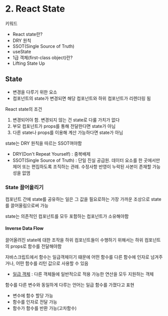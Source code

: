 # 2. React State

키워드

- React state란?
- DRY 원칙
- SSOT(Single Source of Truth)
- useState
- 1급 객체(first-class object)란?
- Lifting State Up

## State

- 변경을 다루기 위한 요소
- 컴포넌트의 state가 변경되면 해당 컴포넌트와 하위 컴포넌트가 리렌더링 됨

React state의 조건

1. 변경되어야 함. 변경되지 않는 건 state로 다룰 가치가 없다
2. 부모 컴포넌트가 props를 통해 전달한다면 state가 아님
3. 다른 state나 props를 이용해 계산 가능하다면 state가 아님

state는 DRY 원칙을 따르는 SSOT여야함

- DRY(Don't Repeat Yourself) : 중복배제
- SSOT(Single Source of Truth) : 단일 진실 공급원. 데이터 요소를 한 곳에서만 제어 또는 편집하도록 조직하는 관례. 수정사항 반영이 누락된 사본이 존재할 가능성을 없앰

### State 끌어올리기

컴포넌트 간에 state를 공유하는 일은 그 값을 필요로하는 가장 가까운 조상으로 state를 끌어올림으로써 가능

state는 의존적인 컴포넌트를 모두 포함하는 컴포넌트가 소유해야함

#### Inverse Data Flow

끌어올려진 state에 대한 조작을 하위 컴포넌트들이 수행하기 위해서는 하위 컴포넌트의 props로 함수를 전달해야함

자바스크립트에서 함수는 일급객체이기 떄문에 어떤 함수를 다른 함수에 인자로 넘겨주거나, 어떤 함수를 리턴 값으로 사용할 수 있음

- [일급 객체](https://ko.wikipedia.org/wiki/%EC%9D%BC%EA%B8%89_%EA%B0%9D%EC%B2%B4) : 다른 객체들에 일반적으로 적용 가능한 연산을 모두 지원하는 객체

함수를 다른 변수와 동일하게 다루는 언어는 일급 함수를 가졌다고 표현

- 변수에 함수 할당 가능
- 함수를 인자로 전달 가능
- 함수가 함수를 반환 가능(고차함수)
